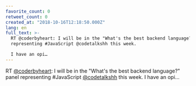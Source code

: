```yaml
---
favorite_count: 0
retweet_count: 0
created_at: "2018-10-16T12:18:50.000Z"
lang: en
full_text: >-
  RT @coderbyheart: I will be in the "What's the best backend language?" panel
  representing #JavaScript @codetalkshh this week.

  I have an opi…
---
```


RT [@coderbyheart](https://twitter.com/coderbyheart): I will be in the "What's
the best backend language?" panel representing #JavaScript
[@codetalkshh](https://twitter.com/codetalkshh) this week. I have an opi…
